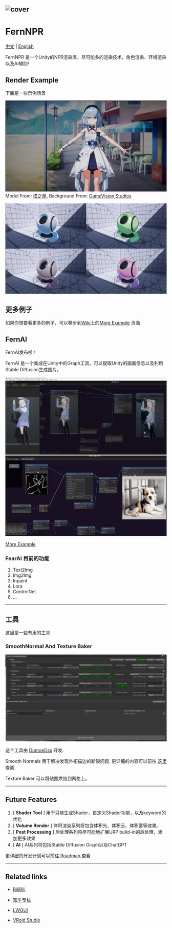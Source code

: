 ![cover](https://github.com/DeJhon-Huang/FernNPR/blob/master/DocAssets/cover.jpg)
------------------------------------

# FernNPR

[中文](https://github.com/DeJhon-Huang/FernNPR/blob/master/README_CN.md) | [English](https://github.com/DeJhon-Huang/FernNPR/blob/master/README.md)

FernNPR 是一个Unity的NPR渲染库，尽可能多的渲染技术，角色渲染、环境渲染以及AI辅助!

## Render Example
下面是一些示例场景

![](DocAssets/11-22.jpg)
Model From: [模之屋](https://www.aplaybox.com/details/model/S5d7KiigvyIb), Background From: [GameVision Studios](https://gamevision.artstation.com/projects/ZGZxYG)

![](DocAssets/MaterialBall.jpg)

## 更多例子

如果你想要看更多的例子，可以移步到[Wiki](https://github.com/DeJhon-Huang/FernNPR/wiki)上的[More Example](https://github.com/DeJhon-Huang/FernNPR/wiki/More-Example) 页面

## FernAI

FernAI发布啦！

FernAI 是一个集成在Unity中的Graph工具，可以提取Unity的画面信息以及利用Stable Diffusion生成图片。

![](DocAssets/SD/SDInpaint.jpg)
![](DocAssets/SD/StableControlNet.jpg)

[More Example](https://github.com/DeJhon-Huang/FernNPR/wiki/Stable-Graph-Example)

### FearAI 目前的功能
1. Text2Img
2. Img2Img
3. Inpaint
4. Lora
5. ControlNet
6. ...
___

## 工具
这里是一些有用的工具

### SmoothNormal And Texture Baker

![](DocAssets/texturebaketool.jpg)

这个工具由 [DumoeDss](https://github.com/DumoeDss) 开发.

Smooth Normals 用于解决发现外拓描边的断裂问题. 更详细的内容可以前往 [这里](https://github.com/DumoeDss/AquaSmoothNormals) 查阅.

Texture Baker 可以将贴图烘焙到网格上。

___

## Future Features

1. [ **Shader Tool** ] 用于只能生成Shader，自定义Shader功能，以及keyword的优化
2. [ **Volume Render** ] 体积渲染系列将包含体积光、体积云、体积雾等效果。
3. [ **Post Processing** ] 后处理系列将尽可能地扩展URP build-in的后处理，添加更多效果
4. [ **AI** ] AI系列将包括Stable Diffusion Graph以及ChatGPT

更详细的开发计划可以前往[ Roadmap ](https://github.com/orgs/FernRender/projects/1)查看
___

## Related links

- [BiliBili](https://space.bilibili.com/477693184)

- [知乎专栏](https://www.zhihu.com/column/c_1587028302690304000)

- [LWGUI](https://github.com/JasonMa0012/LWGUI)

- [VRoid Studio](https://vroid.com/en)
